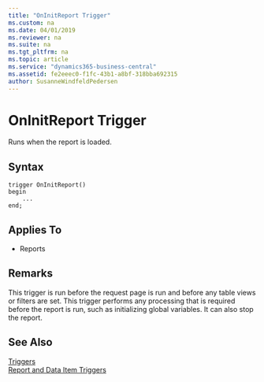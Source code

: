 ```yaml
---
title: "OnInitReport Trigger"
ms.custom: na
ms.date: 04/01/2019
ms.reviewer: na
ms.suite: na
ms.tgt_pltfrm: na
ms.topic: article
ms.service: "dynamics365-business-central"
ms.assetid: fe2eeec0-f1fc-43b1-a8bf-318bba692315
author: SusanneWindfeldPedersen
---
```




# OnInitReport Trigger
Runs when the report is loaded.  

## Syntax  
```  
trigger OnInitReport()
begin
    ...
end;
``` 
  
## Applies To  
- Reports  
  
## Remarks  
 This trigger is run before the request page is run and before any table views or filters are set. This trigger performs any processing that is required before the report is run, such as initializing global variables. It can also stop the report.  
  
## See Also  
 [Triggers](devenv-triggers.md)  
 [Report and Data Item Triggers](devenv-report-and-data-item-triggers.md)  